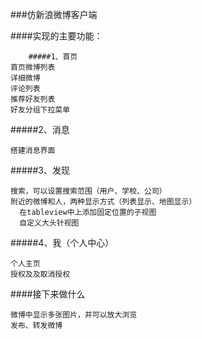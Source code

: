 ###仿新浪微博客户端

####实现的主要功能：

        #####1、首页
    首页微博列表
    详细微博
    评论列表
    推荐好友列表
    好友分组下拉菜单

#####2、消息

    搭建消息界面


#####3、发现

    搜索，可以设置搜索范围（用户、学校、公司）
    附近的微博和人，两种显示方式（列表显示、地图显示）
      在tableview中上添加固定位置的子视图
      自定义大头针视图


#####4、我（个人中心）

    个人主页
    授权及及取消授权
    
####接下来做什么

    微博中显示多张图片，并可以放大浏览
    发布、转发微博

